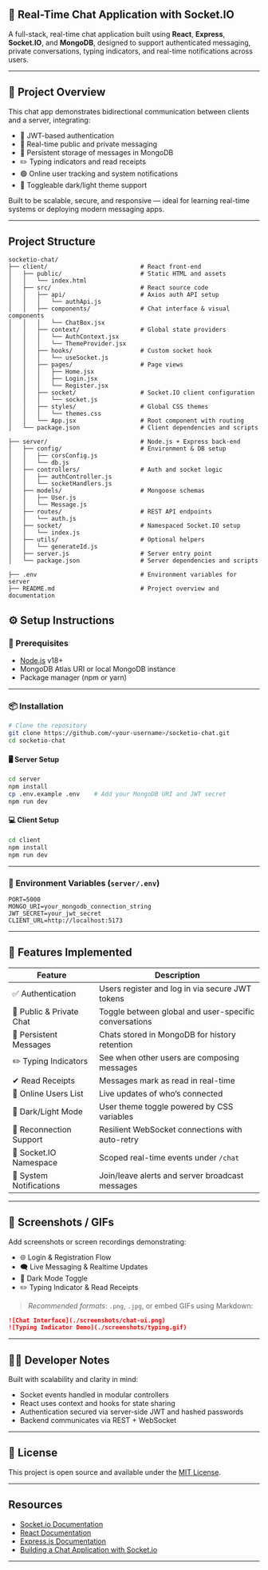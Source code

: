 ## 📖 Real-Time Chat Application with Socket.IO

A full-stack, real-time chat application built using **React**, **Express**, **Socket.IO**, and **MongoDB**, designed to support authenticated messaging, private conversations, typing indicators, and real-time notifications across users.

---

## 🚀 Project Overview

This chat app demonstrates bidirectional communication between clients and a server, integrating:

- 🔐 JWT-based authentication
- 🔄 Real-time public and private messaging
- 🧠 Persistent storage of messages in MongoDB
- ✏️ Typing indicators and read receipts
- 🟢 Online user tracking and system notifications
- 🎨 Toggleable dark/light theme support

Built to be scalable, secure, and responsive — ideal for learning real-time systems or deploying modern messaging apps.

---

## Project Structure

```
socketio-chat/
├── client/                          # React front-end
│   ├── public/                      # Static HTML and assets
│   │   └── index.html
│   ├── src/                         # React source code
│   │   ├── api/                     # Axios auth API setup
│   │   │   └── authApi.js
│   │   ├── components/              # Chat interface & visual components
│   │   │   └── ChatBox.jsx
│   │   ├── context/                 # Global state providers
│   │   │   └── AuthContext.jsx
│   │   │   └── ThemeProvider.jsx
│   │   ├── hooks/                   # Custom socket hook
│   │   │   └── useSocket.js
│   │   ├── pages/                   # Page views
│   │   │   ├── Home.jsx
│   │   │   ├── Login.jsx
│   │   │   └── Register.jsx
│   │   ├── socket/                  # Socket.IO client configuration
│   │   │   └── socket.js
│   │   ├── styles/                  # Global CSS themes
│   │   │   └── themes.css
│   │   └── App.jsx                  # Root component with routing
│   └── package.json                 # Client dependencies and scripts

├── server/                          # Node.js + Express back-end
│   ├── config/                      # Environment & DB setup
│   │   ├── corsConfig.js
│   │   └── db.js
│   ├── controllers/                 # Auth and socket logic
│   │   ├── authController.js
│   │   └── socketHandlers.js
│   ├── models/                      # Mongoose schemas
│   │   ├── User.js
│   │   └── Message.js
│   ├── routes/                      # REST API endpoints
│   │   └── auth.js
│   ├── socket/                      # Namespaced Socket.IO setup
│   │   └── index.js
│   ├── utils/                       # Optional helpers
│   │   └── generateId.js
│   ├── server.js                    # Server entry point
│   └── package.json                 # Server dependencies and scripts

├── .env                             # Environment variables for server
├── README.md                        # Project overview and documentation
```

## ⚙️ Setup Instructions

### 🔧 Prerequisites
- [Node.js](https://nodejs.org/) v18+
- MongoDB Atlas URI or local MongoDB instance
- Package manager (npm or yarn)

---

### 📦 Installation

```bash
# Clone the repository
git clone https://github.com/<your-username>/socketio-chat.git
cd socketio-chat
```

#### 🖥 Server Setup
```bash
cd server
npm install
cp .env.example .env    # Add your MongoDB URI and JWT secret
npm run dev
```

#### 💻 Client Setup
```bash
cd client
npm install
npm run dev
```

---

### 🔐 Environment Variables (`server/.env`)

```
PORT=5000
MONGO_URI=your_mongodb_connection_string
JWT_SECRET=your_jwt_secret
CLIENT_URL=http://localhost:5173
```

---

## 🧩 Features Implemented

| Feature                        | Description                                                                 |
|-------------------------------|-----------------------------------------------------------------------------|
| ✅ Authentication              | Users register and log in via secure JWT tokens                            |
| 💬 Public & Private Chat       | Toggle between global and user-specific conversations                      |
| 🧠 Persistent Messages         | Chats stored in MongoDB for history retention                              |
| ✏️ Typing Indicators           | See when other users are composing messages                                |
| ✔ Read Receipts               | Messages mark as read in real-time                                         |
| 👥 Online Users List           | Live updates of who’s connected                                            |
| 🎨 Dark/Light Mode             | User theme toggle powered by CSS variables                                |
| 📡 Reconnection Support        | Resilient WebSocket connections with auto-retry                           |
| 🔄 Socket.IO Namespace         | Scoped real-time events under `/chat`                                     |
| 🔔 System Notifications        | Join/leave alerts and server broadcast messages                           |

---

## 📸 Screenshots / GIFs

Add screenshots or screen recordings demonstrating:

- 🌐 Login & Registration Flow
- 🗨️ Live Messaging & Realtime Updates
- 🎨 Dark Mode Toggle
- ✏️ Typing Indicator & Read Receipts

> _Recommended formats_: `.png`, `.jpg`, or embed GIFs using Markdown:
```md
![Chat Interface](./screenshots/chat-ui.png)
![Typing Indicator Demo](./screenshots/typing.gif)
```

---

## 👨‍💻 Developer Notes

Built with scalability and clarity in mind:
- Socket events handled in modular controllers
- React uses context and hooks for state sharing
- Authentication secured via server-side JWT and hashed passwords
- Backend communicates via REST + WebSocket

---

## 📜 License

This project is open source and available under the [MIT License](LICENSE).

---

## Resources

- [Socket.io Documentation](https://socket.io/docs/v4/)
- [React Documentation](https://react.dev/)
- [Express.js Documentation](https://expressjs.com/)
- [Building a Chat Application with Socket.io](https://socket.io/get-started/chat) 

---